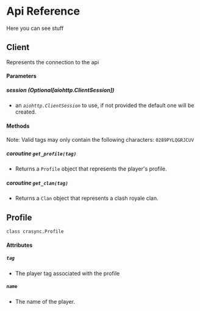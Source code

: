 # Api Reference

Here you can see stuff

## Client
Represents the connection to the api          
#### Parameters 

##### **session** (*Optional[aiohttp.ClientSession]*) 
  - an *`aiohttp.ClientSession`* to use, if not provided the default one will be created. 

#### Methods
Note: Valid tags may only contain the following characters: `0289PYLQGRJCUV`

##### *coroutine* **`get_profile(tag)`**
  - Returns a `Profile` object that represents the player's profile. 

##### *coroutine* **`get_clan(tag)`**
  - Returns a `Clan` object that represents a clash royale clan.


## Profile
`class crasync.Profile`

#### Attributes

##### **`tag`** 
  - The player tag associated with the profile
  
##### **`name`**
  - The name of the player.

